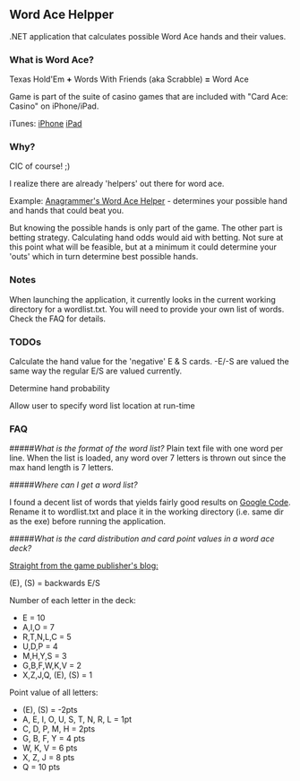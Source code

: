 ## Word Ace Helpper

.NET application that calculates possible Word Ace hands and their values.

### What is Word Ace?

Texas Hold'Em __+__ Words With Friends (aka Scrabble) __=__ Word Ace

Game is part of the suite of casino games that are included with "Card Ace: Casino" on iPhone/iPad.

iTunes: [iPhone](http://itunes.apple.com/us/app/card-ace-casino/id398692284?mt=8) [iPad](http://itunes.apple.com/us/app/card-ace-casino-hd/id408468471?mt=8)

### Why?

CIC of course! ;)

I realize there are already 'helpers' out there for word ace.

Example: [Anagrammer's Word Ace Helper](http://www.anagrammer.com/word-ace/) - determines your possible hand and hands that could beat you.

But knowing the possible hands is only part of the game.  The other part is betting strategy.  Calculating hand odds would aid with betting.  Not sure at this point what will be feasible, but at a minimum it could determine your 'outs' which in turn determine best possible hands.

### Notes

When launching the application, it currently looks in the current working directory for a wordlist.txt.  You will need to provide your own list of words.  Check the FAQ for details.

### TODOs

Calculate the hand value for the 'negative' E & S cards. -E/-S are valued the same way the regular E/S are valued currently.

Determine hand probability

Allow user to specify word list location at run-time

### FAQ

#####*What is the format of the word list?*
Plain text file with one word per line. When the list is loaded, any word over 7 letters is thrown out since the max hand length is 7 letters.

#####*Where can I get a word list?*

I found a decent list of words that yields fairly good results on [Google Code](http://code.google.com/p/dotnetperls-controls/downloads/detail?name=enable1.txt). Rename it to wordlist.txt and place it in the working directory (i.e. same dir as the exe) before running the application.

#####*What is the card distribution and card point values in a word ace deck?*

[Straight from the game publisher's blog:](http://www.selfawaregames.com/2009/08/21/word-ace-letter-distribution/)

(E), (S) = backwards E/S

Number of each letter in the deck:
* E = 10
* A,I,O = 7
* R,T,N,L,C = 5
* U,D,P = 4
* M,H,Y,S = 3
* G,B,F,W,K,V = 2
* X,Z,J,Q, (E), (S) = 1

Point value of all letters:
* (E), (S) = -2pts
* A, E, I, O, U, S, T, N, R, L = 1pt
* C, D, P, M, H = 2pts
* G, B, F, Y = 4 pts
* W, K, V = 6 pts
* X, Z, J = 8 pts
* Q = 10 pts


